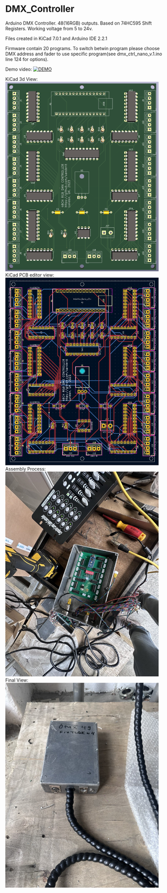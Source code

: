 # DMX_Controller
Arduino DMX Controller. 48(16RGB) outputs. Based on 74HC595 Shift Registers.
Working voltage from 5 to 24v.

Files created in KiCad 7.0.1 and Arduino IDE 2.2.1

Firmware contain 20 programs. To switch betwin program please choose DMX address and fader to use specific program(see dmx_ctrl_nano_v.1.ino line 124 for options).

Demo video:
[![DEMO](https://img.youtube.com/vi/KbOfjwnRDQc/0.jpg)](https://www.youtube.com/shorts/KbOfjwnRDQc)

KiCad 3d View:
 <img alt="tttttT" src="https://raw.githubusercontent.com/sanderlt/DMX_Controller/main/media/dmx_ctrl_nano_v.1.png"  width='480'>
KiCad PCB editor view:
 <img alt="tttttT" src="https://raw.githubusercontent.com/sanderlt/DMX_Controller/main/media/pcb.png"  width='480'>
Assembly Process:
 <img alt="tttttT" src="https://raw.githubusercontent.com/sanderlt/DMX_Controller/main/media/0002.jpg"  width='480'>
Final View:
 <img alt="tttttT" src="https://raw.githubusercontent.com/sanderlt/DMX_Controller/main/media/0001.jpg"  width='480'>
